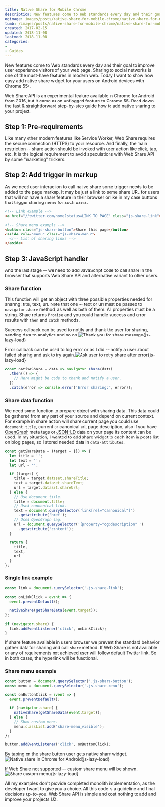 ```yaml
---
title: Native Share for Mobile Chrome
description: New features come to Web standards every day and their goal to improve user experience visitors of your web page. Sharing to social networks is one of the must-have features in modern web. Today I want to show how easy add native share widget for your users on Android devices with Chrome 55+.
ogimage: images/posts/native-share-for-mobile-chrome/native-share-for-mobile-chrome-og.jpg
tumb: /images/posts/native-share-for-mobile-chrome/native-share-for-mobile-chrome
created: 2017-02-15
updated: 2018-11-08
lastmod: 2018-11-08
categories:
-
- Guides
---
```

New features come to Web standards every day and their goal to improve user experience visitors of your web page. Sharing to social networks is one of the must-have features in modern web. Today I want to show how easy add native share widget for your users on Android devices with Chrome 55+.

Web Share API is an experimental feature available in Chrome for Android from 2016, but it came as an unflagged feature to Chrome 55. Read down the fast & straightforward step-by-step guide how to add native sharing to your project.

## Step 1: Pre-requirements
Like many other modern features like Service Worker, Web Share requires the secure connection (HTTPS) to your resource. And finally, the main restriction -- share action should be invoked with user action like click, tap, etc. It is the logical requirement to avoid speculations with Web Share API by some "marketing" trickers.

## Step 2: Add trigger in markup
As we need user interaction to call native share some trigger needs to be added to the page markup. It may be just a link to some share URL for users that will not have a share feature in their browser or like in my case buttons that trigger sharing menu for such users.

```html
<!-- Link example -->
<a href="//twitter.com/home?status=LINK_TO_PAGE" class="js-share-link">Share on Twitter</a>

<!-- Share menu example -->
<button class="js-share-button">Share this page</button>
<aside role="menu" class="js-share-menu">
  <!-- List of sharing links -->
</aside>
```

## Step 3: JavaScript handler
And the last stage -- we need to add JavaScript code to call share in the browser that supports Web Share API and alternative variant to other users.

### Share function
This function will get an object with three possible properties needed for sharing: title, text, url. Note that one -- text or url must be passed to `navigator.share` method, as well as both of them. All properties must be a string. Share returns `Promise` and you could handle success and error results with `then` and `catch` methods.

Success callback can be used to notify and thank the user for sharing, sending data to analytics and so on.![Thank you for share message](/images/posts/native-share-for-mobile-chrome/img/thanks.jpg){js-lazy-load}

Error callback can be used to log error or as I did -- notify a user about failed sharing and ask to try again.![Ask user to retry share after error](/images/posts/native-share-for-mobile-chrome/img/retry.jpg){js-lazy-load}

```js
const nativeShare = data => navigator.share(data)
  .then(() => {
    // Here might be code to thank and notify a user.
  })
  .catch(error => console.error('Error sharing:', error));
```
### Share data function
We need some function to prepare object with sharing data. This data could be gathered from any part of your source and depend on current context. For example in share action will share current page you could use `document.title`, current or canonical url, page description, also if you have [OpenGraph](http://ogp.me/) meta tags or [JSON-LD](http://json-ld.org/) data on your page its content can be used. In my situation, I wanted to add share widget to each item in posts list on blog pages, so I stored needed data in `data-attributes`.

```js
const getShareData = (target = {}) => {
  let title = '';
  let text = '';
  let url = '';

  if (target) {
    title = target.dataset.shareTitle;
    text = target.dataset.shareText;
    url = target.dataset.shareUrl;
  } else {
    // Use document title.
    title = document.title;
    // Used cannonical link.
    text = document.querySelector('link[rel="cannonical"]')
      .getAttribute('href');
    // Used OpenGraph tag.
    url = document.querySelector('[property="og:description"]')
      .getAttribute('content');
  }

  return {
    title,
    text,
    url
  }
};
```

### Single link example
```js
const link = document.querySelector('.js-share-link');

const onLinkClick = event => {
  event.preventDefault();

  nativeShare(getShareData(event.target));
};

if (navigator.share) {
  link.addEventListener('click', onLinkClick);
}
```

If share feature available in users browser we prevent the standard behavior gather data for sharing and call `share` method. If Web Share is not available or any of requirements not achieved user will follow default Twitter link. So in both cases, the hyperlink will be functional.

### Share menu example
```js
const button = document.querySelector('.js-share-button');
const menu = document.querySelector('.js-share-menu');

const onButtonClick = event => {
  event.preventDefault();

  if (navigator.share) {
    nativeShare(getShareData(event.target));
  } else {
    // Show custom menu.
    menu.classList.add('share-menu_visible');
  }
};

button.addEventListener('click', onButtonClick);
```

By taping on the share button user gets native share widget.![Native share in Chrome for Android](/images/posts/native-share-for-mobile-chrome/img/share-native.jpg){js-lazy-load}

If Web Share not supported -- custom share menu will be shown.![Share custom menu](/images/posts/native-share-for-mobile-chrome/img/share-menu.jpg){js-lazy-load}

All my examples don't provide completed monolith implementation, as the developer I want to give you a choice. All this code is a guideline and final decisions up-to-you. Web Share API is simple and cost nothing to add and improve your projects UX.

